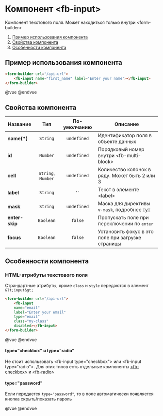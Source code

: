 # Компонент &lt;fb-input&gt;

Компонент текстового поля. Может находиться только внутри &lt;form-builder&gt;

1. [Пример использования компонента](#fbi-example)
2. [Свойства компонента](#fbi-options)
3. [Особенности компонента](#fbi-features)


## <a name="fbi-example"></a> Пример использования компонента

```html
<form-builder url="/api-url">
    <fb-input name="first_name" label="Enter your name"></fb-input>
</form-builder>
```
@vue
<form-builder url="/api-url">
    <fb-input name="first_name" label="Enter your name"></fb-input>
</form-builder>
@endvue


## <a name="fbi-options"></a> Свойства компонента

| Название            | Тип                | По-умолчанию        | Описание                                          |
|---------------------|:------------------:|:-------------------:|---------------------------------------------------|
| **name(*)**         | `String`           | `undefined`         | Идентификатор поля в объекте данных               |
| **id**              | `Number`           | `undefined`         | Порядковый номер внутри &lt;fb-multi-block&gt;    |
| **cell**            | `String`, `Number` | `undefined`         | Количество колонок в ряду. Может быть 2 или 3     |
| **label**           | `String`           | `''`                | Текст в элементе &lt;label&gt;                    |
| **mask**            | `String`           | `undefined`         | Маска для директивы `v-mask`, подробнее [тут](https://github.com/vuejs-tips/vue-the-mask#tokens) |
| **enter-skip**      | `Boolean`          | `false`             | Пропускать поле при переключении по <kbd>enter</kbd> |
| **focus**           | `Boolean`          | `false`             | Установить фокус в это поле при загрузке страницы |


## <a name="fbi-features"></a> Особенности компонента

### HTML-атрибуты текстового поля

Страндартные атрибуты, кроме `class` и `style` передаются в элемент `&lt;input&gt;`

```html
<form-builder url="/api-url">
    <fb-input
    name="email"
    label="Enter your email"
    type="email"
    class="my-class"
    disabled></fb-input>
</form-builder>
```
@vue
<form-builder url="/api-url">
    <fb-input name="email" label="Enter your email" type="email" class="my-class" disabled></fb-input>
</form-builder>
@endvue

#### type="checkbox" и type="radio"

Не стоит использовать &lt;fb-input type="checkbox"&gt; или &lt;fb-input type="radio"&gt;. Для этих типов есть отдельные компоненты [&lt;fb-checkbox&gt;](./fb-checkbox.md) и [&lt;fb-radio&gt;](./fb-radio.md)

#### type="password"

Если передается `type="password"`, то в поле автоматически появляется кнопка скрыть/показать пароль

@vue
<form-builder url="/api-url">
    <fb-input name="password" label="Enter your password" type="password"></fb-input>
</form-builder>
@endvue

